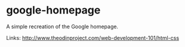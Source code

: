 # google-homepage
A simple recreation of the Google homepage.

Links: 
http://www.theodinproject.com/web-development-101/html-css


